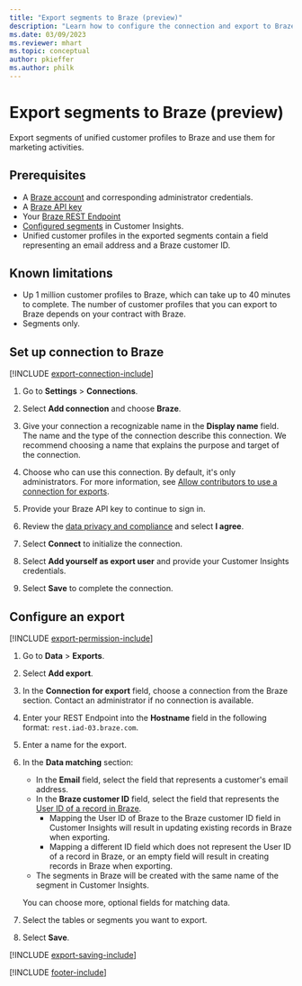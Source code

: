 ```yaml
---
title: "Export segments to Braze (preview)"
description: "Learn how to configure the connection and export to Braze."
ms.date: 03/09/2023
ms.reviewer: mhart
ms.topic: conceptual
author: pkieffer
ms.author: philk
---
```


# Export segments to Braze (preview)

Export segments of unified customer profiles to Braze and use them for marketing activities.

## Prerequisites

- A [Braze account](https://www.braze.com/) and corresponding administrator credentials.
- A [Braze API key](https://www.braze.com/docs/api/basics/)
- Your [Braze REST Endpoint](https://www.braze.com/docs/api/basics/#api-definitions) 
- [Configured segments](segments.md) in Customer Insights.
- Unified customer profiles in the exported segments contain a field representing an email address and a Braze customer ID.

## Known limitations

- Up 1 million customer profiles to Braze, which can take up to 40 minutes to complete. The number of customer profiles that you can export to Braze depends on your contract with Braze.
- Segments only.

## Set up connection to Braze

[!INCLUDE [export-connection-include](includes/export-connection-admn.md)]

1. Go to **Settings** > **Connections**.

1. Select **Add connection** and choose **Braze**.

1. Give your connection a recognizable name in the **Display name** field. The name and the type of the connection describe this connection. We recommend choosing a name that explains the purpose and target of the connection.

1. Choose who can use this connection. By default, it's only administrators. For more information, see [Allow contributors to use a connection for exports](connections.md#allow-contributors-to-use-a-connection-for-exports).

1. Provide your Braze API key to continue to sign in.

1. Review the [data privacy and compliance](connections.md#data-privacy-and-compliance) and select **I agree**.

1. Select **Connect** to initialize the connection.

1. Select **Add yourself as export user** and provide your Customer Insights credentials.

1. Select **Save** to complete the connection.

## Configure an export

[!INCLUDE [export-permission-include](includes/export-permission.md)]

1. Go to **Data** > **Exports**.

1. Select **Add export**.

1. In the **Connection for export** field, choose a connection from the Braze section. Contact an administrator if no connection is available.

1. Enter your REST Endpoint into the **Hostname** field in the following format: `rest.iad-03.braze.com`.

1. Enter a name for the export.

1. In the **Data matching** section:
   - In the **Email** field, select the field that represents a customer's email address.
   - In the **Braze customer ID** field, select the field that represents the [User ID of a record in Braze](https://www.braze.com/docs/developer_guide/platform_integration_guides/web/analytics/setting_user_ids#suggested-user-id-naming-convention).
     - Mapping the User ID of Braze to the Braze customer ID field in Customer Insights will result in updating existing records in Braze when exporting.
     - Mapping a different ID field which does not represent the User ID of a record in Braze, or an empty field will result in creating records in Braze when exporting.
   - The segments in Braze will be created with the same name of the segment in Customer Insights. 

   You can choose more, optional fields for matching data.

1. Select the tables or segments you want to export.

1. Select **Save**.

[!INCLUDE [export-saving-include](includes/export-saving.md)]

[!INCLUDE [footer-include](includes/footer-banner.md)]
